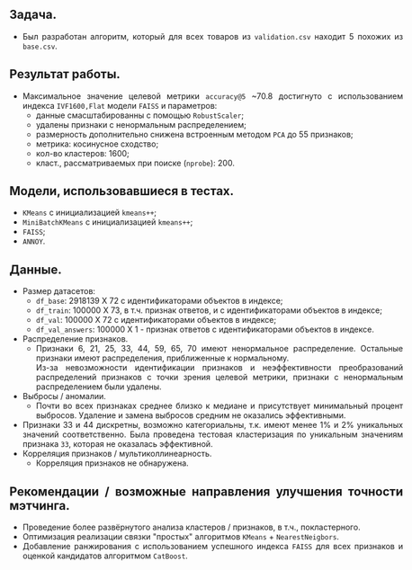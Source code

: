 <div style='width: 700px; text-align: justify'>

## Задача.
  - Был разработан алгоритм, который для всех товаров из `validation.csv` находит 5 похожих из `base.csv`.

## Результат работы.
  - Максимальное значение целевой метрики `accuracy@5` ~70.8 достигнуто с использованием индекса `IVF1600,Flat` модели `FAISS` и параметров:
    - данные смасштабированны с помощью `RobustScaler`;
    - удалены признаки с ненормальным распределением;
    - размерность дополнительно снижена встроенным методом `PCA` до 55 признаков;
    - метрика: косинусное сходство;
    - кол-во кластеров: 1600;
    - класт., рассматриваемых при поиске (`nprobe`): 200.

## Модели, использовавшиеся в тестах.
- `KMeans` с инициализацией `kmeans++`;
- `MiniBatchKMeans` с инициализацией `kmeans++`;
- `FAISS`;
- `ANNOY`.

## Данные.
- Размер датасетов:
  - `df_base`: 2918139 X 72 с идентификаторами объектов в индексе;
  - `df_train`: 100000 X 73, в т.ч. признак ответов, и с идентификаторами объектов в индексе;
  - `df_val`: 100000 X 72 с идентификаторами объектов в индексе;
  - `df_val_answers`: 100000 X 1 - признак ответов с идентификаторами объектов в индексе.
- Распределение признаков.
  - Признаки 6, 21, 25, 33, 44, 59, 65, 70 имеют ненормальное распределение. Остальные признаки имеют распределения, приближенные к нормальному. <br>
  Из-за невозможности идентификации признаков и неэффективности преобразований распределений признаков с точки зрения целевой метрики, признаки с ненормальным распределением были удалены.
- Выбросы / аномалии.
  - Почти во всех признаках среднее близко к медиане и присутствует минимальный процент выбросов. Удаление и замена выбросов средним не оказались эффективными.
- Признаки 33 и 44 дискретны, возможно категориальны, т.к. имеют менее 1% и 2% уникальных значений соответственно. Была проведена тестовая кластеризация по уникальным значениям признака `33`, которая не оказалась эффективной.
- Корреляция признаков / мультиколлинеарность.
  - Корреляция признаков не обнаружена.

## Рекомендации / возможные направления улучшения точности мэтчинга.
  - Проведение более развёрнутого анализа кластеров / признаков, в т.ч., покластерного.
  - Оптимизация реализации связки "простых" алгоритмов `KMeans` + `NearestNeigbors`.
  - Добавление ранжирования с использованием успешного индекса `FAISS` для всех признаков и оценкой кандидатов алгоритмом `CatBoost`.
</div>

